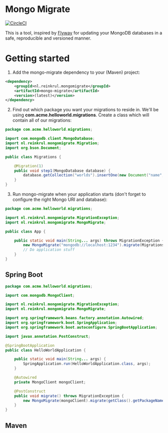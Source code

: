 # Mongo Migrate

[![CircleCI](https://circleci.com/gh/reinkrul/mongo-migrate.svg?style=svg)](https://circleci.com/gh/reinkrul/mongo-migrate)


This is a tool, inspired by [Flyway](https://flywaydb.org/) for updating your MongoDB databases in a safe, reproducible and versioned manner.

# Getting started
1. Add the mongo-migrate dependency to your (Maven) project:
```xml
<dependency>
    <groupId>nl.reinkrul.mongomigrate</groupId>
    <artifactId>mongo-migrate</artifactId>
    <version>(latest)</version>
</dependency>
```  
2. Find out which package you want your migrations to reside in. We'll be using **com.acme.helloworld.migrations**. Create a class which will contain all of our migrations:
```java
package com.acme.helloworld.migrations;

import com.mongodb.client.MongoDatabase;
import nl.reinkrul.mongomigrate.Migration;
import org.bson.Document;

public class Migrations {

    @Migration(1)
    public void step1(MongoDatabase database) {
        database.getCollection("worlds").insertOne(new Document("name", "Hello, World!"));
    }
}
```
3. Run mongo-migrate when your application starts (don't forget to configure the right Mongo URI and database):
```java
package com.acme.helloworld.migrations;

import nl.reinkrul.mongomigrate.MigrationException;
import nl.reinkrul.mongomigrate.MongoMigrate;

public class App {

    public static void main(String... args) throws MigrationException {
        new MongoMigrate("mongodb://localhost:1234").migrate(Migrations.class.getPackageName(), "acme");
        // Do application stuff
    }
}
```

## Spring Boot
```java
package com.acme.helloworld.migrations;

import com.mongodb.MongoClient;

import nl.reinkrul.mongomigrate.MigrationException;
import nl.reinkrul.mongomigrate.MongoMigrate;

import org.springframework.beans.factory.annotation.Autowired;
import org.springframework.boot.SpringApplication;
import org.springframework.boot.autoconfigure.SpringBootApplication;

import javax.annotation.PostConstruct;

@SpringBootApplication
public class HelloWorldApplication {

    public static void main(String... args) {
        SpringApplication.run(HelloWorldApplication.class, args);
    }

    @Autowired
    private MongoClient mongoClient;

    @PostConstruct
    public void migrate() throws MigrationException {
        new MongoMigrate(mongoClient).migrate(getClass().getPackageName(), "helloworld");
    }
}
```


## Maven
